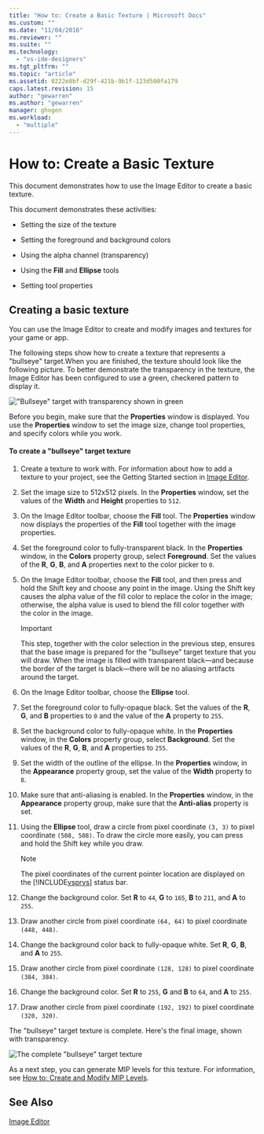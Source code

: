 ```yaml
---
title: "How to: Create a Basic Texture | Microsoft Docs"
ms.custom: ""
ms.date: "11/04/2016"
ms.reviewer: ""
ms.suite: ""
ms.technology: 
  - "vs-ide-designers"
ms.tgt_pltfrm: ""
ms.topic: "article"
ms.assetid: 0222e8bf-d29f-421b-9b1f-123d500fa179
caps.latest.revision: 15
author: "gewarren"
ms.author: "gewarren"
manager: ghogen
ms.workload: 
  - "multiple"
---
```

# How to: Create a Basic Texture
This document demonstrates how to use the Image Editor to create a basic texture.  
  
 This document demonstrates these activities:  
  
-   Setting the size of the texture  
  
-   Setting the foreground and background colors  
  
-   Using the alpha channel (transparency)  
  
-   Using the **Fill** and **Ellipse** tools  
  
-   Setting tool properties  
  
## Creating a basic texture  
 You can use the Image Editor to create and modify images and textures for your game or app.  
  
 The following steps show how to create a texture that represents a "bullseye" target.When you are finished, the texture should look like the following picture. To better demonstrate the transparency in the texture, the Image Editor has been configured to use a green, checkered pattern to display it.  
  
 !["Bullseye" target with transparency shown in green](../designers/media/digit-bullseye-texture-in-editor.png "Digit-Bullseye-Texture-In-Editor")  
  
 Before you begin, make sure that the **Properties** window is displayed. You use the **Properties** window to set the image size, change tool properties, and specify colors while you work.  
  
#### To create a "bullseye" target texture  
  
1.  Create a texture to work with. For information about how to add a texture to your project, see the Getting Started section in [Image Editor](../designers/image-editor.md).  
  
2.  Set the image size to 512x512 pixels. In the **Properties** window, set the values of the **Width** and **Height** properties to `512`.  
  
3.  On the Image Editor toolbar, choose the **Fill** tool. The **Properties** window now displays the properties of the **Fill** tool together with the image properties.  
  
4.  Set the foreground color to fully-transparent black. In the **Properties** window, in the **Colors** property group, select **Foreground**. Set the values of the **R**, **G**, **B**, and **A** properties next to the color picker to `0`.  
  
5.  On the Image Editor toolbar, choose the **Fill** tool, and then press and hold the Shift key and choose any point in the image. Using the Shift key causes the alpha value of the fill color to replace the color in the image; otherwise, the alpha value is used to blend the fill color together with the color in the image.  
  
    > [!IMPORTANT]
    >  This step, together with the color selection in the previous step, ensures that the base image is prepared for the "bullseye" target texture that you will draw. When the image is filled with transparent black—and because the border of the target is black—there will be no aliasing artifacts around the target.  
  
6.  On the Image Editor toolbar, choose the **Ellipse** tool.  
  
7.  Set the foreground color to fully-opaque black. Set the values of the **R**, **G**, and **B** properties to `0` and the value of the **A** property to `255`.  
  
8.  Set the background color to fully-opaque white. In the **Properties** window, in the **Colors** property group, select **Background**. Set the values of the **R**, **G**, **B**, and **A** properties to `255`.  
  
9. Set the width of the outline of the ellipse. In the **Properties** window, in the **Appearance** property group, set the value of the **Width** property to `8`.  
  
10. Make sure that anti-aliasing is enabled. In the **Properties** window, in the **Appearance** property group, make sure that the **Anti-alias** property is set.  
  
11. Using the **Ellipse** tool, draw a circle from pixel coordinate `(3, 3)` to pixel coordinate `(508, 508)`. To draw the circle more easily, you can press and hold the Shift key while you draw.  
  
    > [!NOTE]
    >  The pixel coordinates of the current pointer location are displayed on the [!INCLUDE[vsprvs](../code-quality/includes/vsprvs_md.md)] status bar.  
  
12. Change the background color. Set **R** to `44`, **G** to `165`, **B** to `211`, and **A** to `255`.  
  
13. Draw another circle from pixel coordinate `(64, 64)` to pixel coordinate `(448, 448)`.  
  
14. Change the background color back to fully-opaque white. Set **R**, **G**, **B**, and **A** to `255`.  
  
15. Draw another circle from pixel coordinate `(128, 128)` to pixel coordinate `(384, 384)`.  
  
16. Change the background color. Set **R** to `255`, **G** and **B** to `64`, and **A** to `255`.  
  
17. Draw another circle from pixel coordinate `(192, 192)` to pixel coordinate `(320, 320)`.  
  
 The "bullseye" target texture is complete. Here's the final image, shown with transparency.  
  
 ![The complete "bullseye" target texture](../designers/media/gfx_image_demo_bullseye.png "gfx_image_demo_bullseye")  
  
 As a next step, you can generate MIP levels for this texture. For information, see [How to: Create and Modify MIP Levels](../designers/how-to-create-and-modify-mip-levels.md).  
  
## See Also  
 [Image Editor](../designers/image-editor.md)